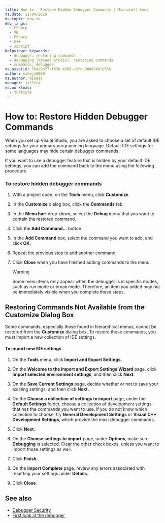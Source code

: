 ```yaml
---
title: How to - Restore Hidden Debugger Commands | Microsoft Docs
ms.date: 11/04/2016
ms.topic: how-to
dev_langs: 
  - CSharp
  - VB
  - FSharp
  - C++
  - JScript
helpviewer_keywords: 
  - debugger, restoring commands
  - debugging [Visual Studio], restoring commands
  - commands, debugger
ms.assetid: 76ac9b77-f536-43b5-a9fc-984854b1c566
author: mikejo5000
ms.author: mikejo
manager: jillfra
ms.workload: 
  - multiple
---
```

# How to: Restore Hidden Debugger Commands
When you set up Visual Studio, you are asked to choose a set of default IDE settings for your primary programming language. Default IDE settings for some languages may hide certain debugger commands.

 If you want to use a debugger feature that is hidden by your default IDE settings, you can add the command back to the menu using the following procedure.

### To restore hidden debugger commands

1. With a project open, on the **Tools** menu, click **Customize**.

2. In the **Customize** dialog box, click the **Commands** tab.

3. In the **Menu bar:** drop-down, select the **Debug** menu that you want to contain the restored command.

4. Click the **Add Command...** button.

5. In the **Add Command** box, select the command you want to add, and click **OK**.

6. Repeat the previous step to add another command.

7. Click **Close** when you have finished adding commands to the menu.

    > [!WARNING]
    > Some menu items only appear when the debugger is in specific modes, such as run mode or break mode. Therefore, an item you added may not be immediately visible when you complete these steps.

## Restoring Commands Not Available from the Customize Dialog Box
 Some commands, especially those found in hierarchical menus, cannot be restored from the **Customize** dialog box. To restore these commands, you must import a new collection of IDE settings.

#### To import new IDE settings

1. On the **Tools** menu, click **Import and Export Settings**.

2. On the **Welcome to the Import and Export Settings Wizard** page, click **Import selected environment settings**, and then click **Next**.

3. On the **Save Current Settings** page, decide whether or not to save your existing settings, and then click **Next**.

4. On the **Choose a collection of settings to import** page, under the **Default Settings** folder, choose a collection of development settings that has the commands you want to use. If you do not know which collection to choose, try **General Development Settings** or **Visual C++ Development Settings**, which  provide the most debugger commands.

5. Click **Next**.

6. On the **Choose settings to import** page, under **Options**, make sure **Debugging** is selected. Clear the other check boxes, unless you want to import those settings as well.

7. Click **Finish**.

8. On the **Import Complete** page, review any errors associated with resetting your settings under **Details**.

9. Click **Close**.

## See also
- [Debugger Security](../debugger/debugger-security.md)
- [First look at the debugger](../debugger/debugger-feature-tour.md)